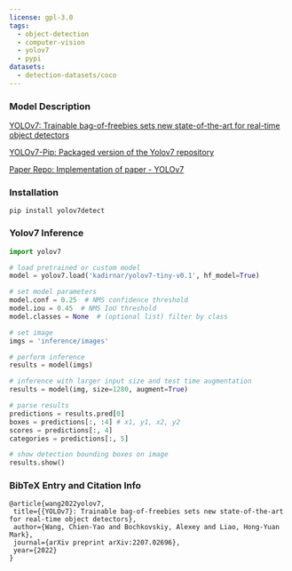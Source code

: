 ```yaml
---
license: gpl-3.0
tags:
  - object-detection
  - computer-vision
  - yolov7
  - pypi
datasets:
  - detection-datasets/coco
---
```


### Model Description
[YOLOv7: Trainable bag-of-freebies sets new state-of-the-art for real-time object detectors](https://arxiv.org/abs/2207.02696)

[YOLOv7-Pip: Packaged version of the Yolov7 repository](https://github.com/kadirnar/yolov7-pip)

[Paper Repo: Implementation of paper - YOLOv7](https://github.com/WongKinYiu/yolov7)


### Installation
```
pip install yolov7detect
```

### Yolov7 Inference
```python
import yolov7

# load pretrained or custom model
model = yolov7.load('kadirnar/yolov7-tiny-v0.1', hf_model=True)

# set model parameters
model.conf = 0.25  # NMS confidence threshold
model.iou = 0.45  # NMS IoU threshold
model.classes = None  # (optional list) filter by class

# set image
imgs = 'inference/images'

# perform inference
results = model(imgs)

# inference with larger input size and test time augmentation
results = model(img, size=1280, augment=True)

# parse results
predictions = results.pred[0]
boxes = predictions[:, :4] # x1, y1, x2, y2
scores = predictions[:, 4]
categories = predictions[:, 5]

# show detection bounding boxes on image
results.show()
```

### BibTeX Entry and Citation Info
 ```
@article{wang2022yolov7,
  title={{YOLOv7}: Trainable bag-of-freebies sets new state-of-the-art for real-time object detectors},
  author={Wang, Chien-Yao and Bochkovskiy, Alexey and Liao, Hong-Yuan Mark},
  journal={arXiv preprint arXiv:2207.02696},
  year={2022}
}
```